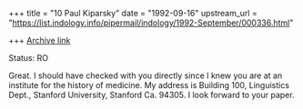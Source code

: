 +++
title = "10 Paul Kiparsky"
date = "1992-09-16"
upstream_url = "https://list.indology.info/pipermail/indology/1992-September/000336.html"

+++
[Archive link](https://list.indology.info/pipermail/indology/1992-September/000336.html)

Status: RO

Great.  I should have checked with you directly since I knew you are at
an institute for the history of medicine.  My address is Building 100,
Linguistics Dept., Stanford University, Stanford Ca. 94305.  I look
forward to your paper.




